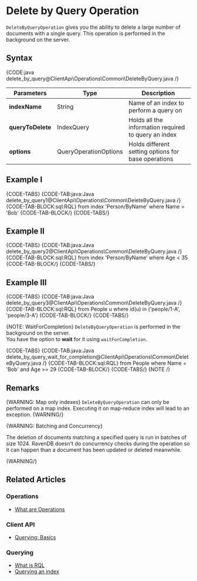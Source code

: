 ﻿# Delete by Query Operation

`DeleteByQueryOperation` gives you the ability to delete a large number of documents with a single query.
This operation is performed in the background on the server. 

## Syntax

{CODE:java delete_by_query@ClientApi\Operations\Common\DeleteByQuery.java /}

| Parameters | Type | Description |
| ------------- | ------------- | ----- |
| **indexName** | String | Name of an index to perform a query on |
| **queryToDelete** | IndexQuery | Holds all the information required to query an index |
| **options** | QueryOperationOptions | Holds different setting options for base operations |

## Example I

{CODE-TABS}
{CODE-TAB:java:Java delete_by_query1@ClientApi\Operations\Common\DeleteByQuery.java /}
{CODE-TAB-BLOCK:sql:RQL}
from index 'Person/ByName' where Name = 'Bob' 
{CODE-TAB-BLOCK/}
{CODE-TABS/}


## Example II

{CODE-TABS}
{CODE-TAB:java:Java delete_by_query2@ClientApi\Operations\Common\DeleteByQuery.java /}
{CODE-TAB-BLOCK:sql:RQL}
from index 'Person/ByName' where Age < 35
{CODE-TAB-BLOCK/}
{CODE-TABS/}

## Example III

{CODE-TABS}
{CODE-TAB:java:Java delete_by_query3@ClientApi\Operations\Common\DeleteByQuery.java /}
{CODE-TAB-BLOCK:sql:RQL}
from People u where id(u) in ('people/1-A', 'people/3-A')
{CODE-TAB-BLOCK/}
{CODE-TABS/}

{NOTE: WaitForCompletion}
`DeleteByQueryOperation` is performed in the background on the server.    
You have the option to **wait** for it using `waitForCompletion`.

{CODE-TABS}
{CODE-TAB:java:Java delete_by_query_wait_for_completion@ClientApi\Operations\Common\DeleteByQuery.java /}
{CODE-TAB-BLOCK:sql:RQL}
from People where Name = 'Bob' and Age >= 29
{CODE-TAB-BLOCK/}
{CODE-TABS/}
{NOTE /}

## Remarks

{WARNING: Map only indexes} 
`DeleteByQueryOperation` can only be performed on a map index. Executing it on map-reduce index will lead to an exception. 
{WARNING/}

{WARNING: Batching and Concurrency} 

The deletion of documents matching a specified query is run in batches of size 1024. RavenDB doesn't do concurrency checks during the operation
so it can happen than a document has been updated or deleted meanwhile.

{WARNING/}


## Related Articles

### Operations

- [What are Operations](../../../client-api/operations/what-are-operations)

### Client API

- [Querying: Basics](../../../indexes/querying/query-index)

### Querying

- [What is RQL](../../../client-api/session/querying/what-is-rql)
- [Querying an index](../../../indexes/querying/query-index)
